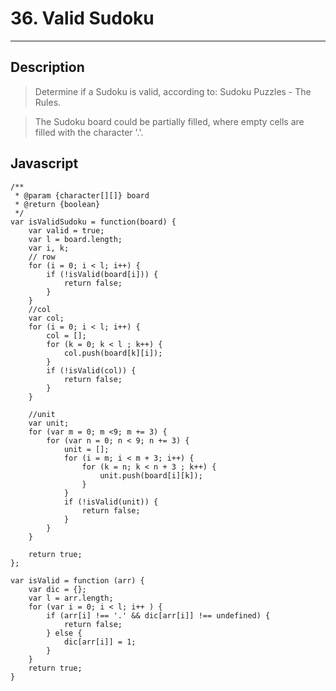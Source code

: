 # 36. Valid Sudoku

---

## Description

> Determine if a Sudoku is valid, according to: Sudoku Puzzles - The Rules.

> The Sudoku board could be partially filled, where empty cells are filled with the character '.'.

## Javascript

```
/**
 * @param {character[][]} board
 * @return {boolean}
 */
var isValidSudoku = function(board) {
    var valid = true;
    var l = board.length;
    var i, k;
    // row
    for (i = 0; i < l; i++) {
        if (!isValid(board[i])) {
            return false;
        }
    }
    //col
    var col;
    for (i = 0; i < l; i++) {
        col = [];
        for (k = 0; k < l ; k++) {
            col.push(board[k][i]);
        }
        if (!isValid(col)) {
            return false;
        }
    }

    //unit
    var unit;
    for (var m = 0; m <9; m += 3) {
        for (var n = 0; n < 9; n += 3) {
            unit = [];
            for (i = m; i < m + 3; i++) {
                for (k = n; k < n + 3 ; k++) {
                    unit.push(board[i][k]);
                }
            }
            if (!isValid(unit)) {
                return false;
            }
        }
    }

    return true;
};

var isValid = function (arr) {
    var dic = {};
    var l = arr.length;
    for (var i = 0; i < l; i++ ) {
        if (arr[i] !== '.' && dic[arr[i]] !== undefined) {
            return false;
        } else {
            dic[arr[i]] = 1;
        }
    }
    return true;
}
```
